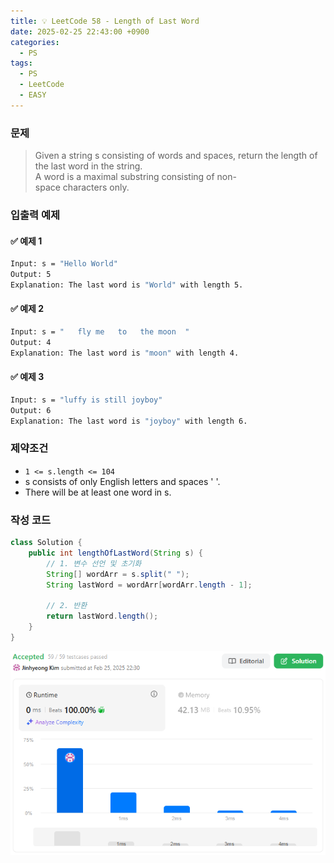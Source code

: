 ```yaml
---
title: 💡 LeetCode 58 - Length of Last Word
date: 2025-02-25 22:43:00 +0900
categories:
  - PS
tags:
  - PS
  - LeetCode
  - EASY
---
```


### 문제
>Given a string s consisting of words and spaces, return the length of the last word in the string.  
>A word is a maximal substring consisting of non-space characters only.


### 입출력 예제
#### ✅ 예제 1
```bash
Input: s = "Hello World"
Output: 5
Explanation: The last word is "World" with length 5.
```

#### ✅ 예제 2
```bash
Input: s = "   fly me   to   the moon  "
Output: 4
Explanation: The last word is "moon" with length 4.
```

#### ✅ 예제 3
```bash
Input: s = "luffy is still joyboy"
Output: 6
Explanation: The last word is "joyboy" with length 6.
```


### 제약조건
- `1 <= s.length <= 104`
- s consists of only English letters and spaces ' '.   
- There will be at least one word in s.


### 작성 코드
```java
class Solution {
	public int lengthOfLastWord(String s) {
		// 1. 변수 선언 및 초기화
		String[] wordArr = s.split(" ");
		String lastWord = wordArr[wordArr.length - 1];
		
		// 2. 반환
		return lastWord.length();
	}
}
```
![](/assets/image/Pasted%20image%2020250528013414.png)